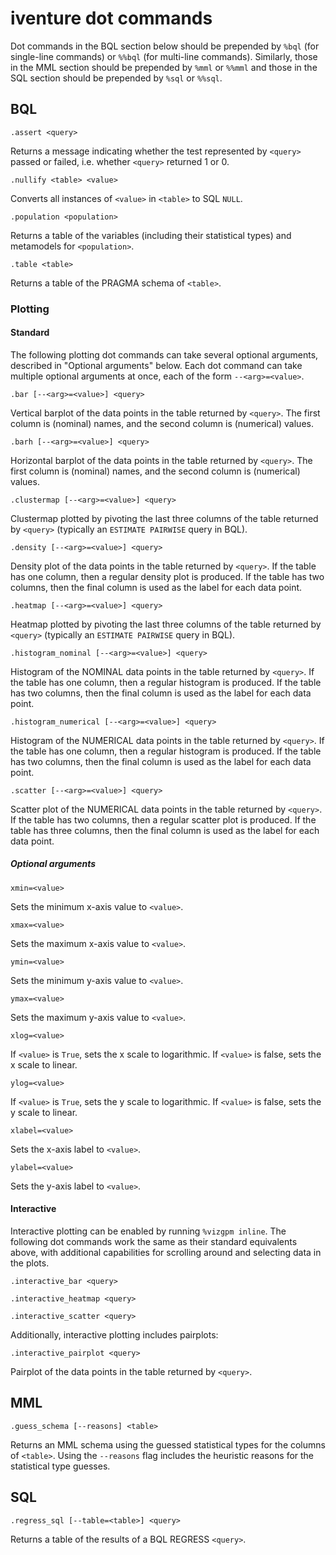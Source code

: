 # iventure dot commands
Dot commands in the BQL section below should be prepended by `%bql` (for
single-line commands) or `%%bql` (for multi-line commands). Similarly, those in
the MML section should be prepended by `%mml` or `%%mml` and those in the SQL
section should be prepended by `%sql` or `%%sql`.

## BQL
	.assert <query>
Returns a message indicating whether the test represented by `<query>` passed or
failed, i.e. whether `<query>` returned 1 or 0.

	.nullify <table> <value>
Converts all instances of `<value>` in `<table>` to SQL `NULL`.

	.population <population>
Returns a table of the variables (including their statistical types) and
metamodels for `<population>`.

	.table <table>
Returns a table of the PRAGMA schema of `<table>`.

### Plotting
#### Standard
The following plotting dot commands can take several optional arguments,
described in "Optional arguments" below. Each dot command can take multiple
optional arguments at once, each of the form `--<arg>=<value>`.

	.bar [--<arg>=<value>] <query>
Vertical barplot of the data points in the table returned by `<query>`. The
first column is (nominal) names, and the second column is (numerical) values.

    .barh [--<arg>=<value>] <query>
Horizontal barplot of the data points in the table returned by `<query>`. The
first column is (nominal) names, and the second column is (numerical) values.

    .clustermap [--<arg>=<value>] <query>
Clustermap plotted by pivoting the last three columns of the table returned by
`<query>` (typically an `ESTIMATE PAIRWISE` query in BQL).

    .density [--<arg>=<value>] <query>
Density plot of the data points in the table returned by `<query>`. If the table
has one column, then a regular density plot is produced. If the table has two
columns, then the final column is used as the label for each data point.

    .heatmap [--<arg>=<value>] <query>
Heatmap plotted by pivoting the last three columns of the table returned by
`<query>` (typically an `ESTIMATE PAIRWISE` query in BQL).

    .histogram_nominal [--<arg>=<value>] <query>
Histogram of the NOMINAL data points in the table returned by `<query>`. If the
table has one column, then a regular histogram is produced. If the table has two
columns, then the final column is used as the label for each data point.

    .histogram_numerical [--<arg>=<value>] <query>
Histogram of the NUMERICAL data points in the table returned by `<query>`. If
the table has one column, then a regular histogram is produced. If the table has
two columns, then the final column is used as the label for each data point.

    .scatter [--<arg>=<value>] <query>
Scatter plot of the NUMERICAL data points in the table returned by `<query>`. If
the table has two columns, then a regular scatter plot is produced. If the table
has three columns, then the final column is used as the label for each data
point.

##### Optional arguments
	xmin=<value>
Sets the minimum x-axis value to `<value>`.

	xmax=<value>
Sets the maximum x-axis value to `<value>`.

	ymin=<value>
Sets the minimum y-axis value to `<value>`.

	ymax=<value>
Sets the maximum y-axis value to `<value>`.

	xlog=<value>
If `<value>` is `True`, sets the x scale to logarithmic. If `<value>` is false,
sets the x scale to linear.

	ylog=<value>
If `<value>` is `True`, sets the y scale to logarithmic. If `<value>` is false,
sets the y scale to linear.

	xlabel=<value>
Sets the x-axis label to `<value>`.

	ylabel=<value>
Sets the y-axis label to `<value>`.

#### Interactive
Interactive plotting can be enabled by running `%vizgpm inline`.
The following dot commands work the same as their standard equivalents above,
with additional capabilities for scrolling around and selecting data in the
plots.

	.interactive_bar <query>

	.interactive_heatmap <query>

	.interactive_scatter <query>

Additionally, interactive plotting includes pairplots:

	.interactive_pairplot <query>
Pairplot of the data points in the table returned by `<query>`.

## MML
	.guess_schema [--reasons] <table>
Returns an MML schema using the guessed statistical types for the columns of
`<table>`. Using the `--reasons` flag includes the heuristic reasons for the
statistical type guesses.

## SQL
	.regress_sql [--table=<table>] <query>
Returns a table of the results of a BQL REGRESS `<query>`.
